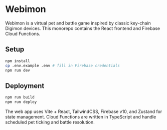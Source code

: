 # Webimon

Webimon is a virtual pet and battle game inspired by classic key-chain Digimon devices. This monorepo contains the React frontend and Firebase Cloud Functions.

## Setup

```bash
npm install
cp .env.example .env # fill in Firebase credentials
npm run dev
```

## Deployment

```bash
npm run build
npm run deploy
```

The web app uses Vite + React, TailwindCSS, Firebase v10, and Zustand for state management. Cloud Functions are written in TypeScript and handle scheduled pet ticking and battle resolution.
